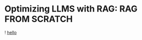 # Optimizing LLMS with RAG: RAG FROM SCRATCH


! [hello](https://github.com/babarkhilj1/RAG_from_Scratch/blob/master/RAG.jpg)
